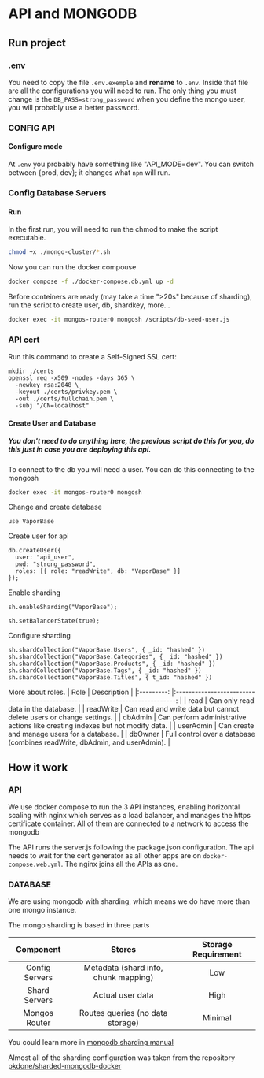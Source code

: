 # API and MONGODB

## Run project

### .env

You need to copy the file `.env.exemple` and **rename** to `.env`.
Inside that file are all the configurations you will need to run.
The only thing you must change is the `DB_PASS=strong_password` when you define the mongo user, you will probably use a better password.

### CONFIG API

#### Configure mode

At `.env` you probably have something like "API_MODE=dev". You can switch between {prod, dev}; it changes what `npm` will run.

### Config Database Servers

#### Run

In the first run, you will need to run the chmod to make the script executable.

```bash
chmod +x ./mongo-cluster/*.sh
```

Now you can run the docker compouse

```bash
docker compose -f ./docker-compose.db.yml up -d
```

Before conteiners are ready (may take a time ">20s" because of sharding), run the script to create user, db, shardkey, more...

```bash
docker exec -it mongos-router0 mongosh /scripts/db-seed-user.js
```

### API cert

Run this command to create a Self-Signed SSL cert:
```
mkdir ./certs
openssl req -x509 -nodes -days 365 \
  -newkey rsa:2048 \
  -keyout ./certs/privkey.pem \
  -out ./certs/fullchain.pem \
  -subj "/CN=localhost"
```

#### Create User and Database

##### **You don't need to do anything here, the previous script do this for you, do this just in case you are deploying this api.**

To connect to the db you will need a user. You can do this connecting to the mongosh

```bash
docker exec -it mongos-router0 mongosh
```
Change and create database
```shell
use VaporBase
```
Create user for api
```shell
db.createUser({
  user: "api_user",
  pwd: "strong_password",
  roles: [{ role: "readWrite", db: "VaporBase" }]
});
```
Enable sharding
```shell
sh.enableSharding("VaporBase");
```
```shell
sh.setBalancerState(true);
```
Configure sharding
```shell
sh.shardCollection("VaporBase.Users", { _id: "hashed" })
sh.shardCollection("VaporBase.Categories", { _id: "hashed" })
sh.shardCollection("VaporBase.Products", { _id: "hashed" })
sh.shardCollection("VaporBase.Tags", { _id: "hashed" })
sh.shardCollection("VaporBase.Titles", { t_id: "hashed" })

```

  More about roles.
  |    Role     |                                  Description                                    |
  |:---------:  |:------------------------------------------------------------------------------: |
  | read        | Can only read data in the database.                                             |
  | readWrite   | Can read and write data but cannot delete users or change settings.             |
  | dbAdmin     | Can perform administrative actions like creating indexes but not modify data.   |
  | userAdmin   | Can create and manage users for a database.                                     |
  | dbOwner     | Full control over a database (combines readWrite, dbAdmin, and userAdmin).      |

## How it work

### API

We use docker compose to run the 3 API instances, enabling horizontal scaling with nginx which serves as a load balancer, and manages the https certificate container. All of them are connected to a network to access the mongodb

The API runs the server.js following the package.json configuration. The api needs to wait for the cert generator as all other apps are on `docker-compose.web.yml`. The nginx joins all the APIs as one.

### DATABASE

We are using mongodb with sharding, which means we do have more than one mongo instance.

The mongo sharding is based in three parts

|                        Component                        |                Stores                 | Storage Requirement   |
|:------------------------------------------------------: |:------------------------------------: |:-------------------:  |
| Config Servers  | Metadata (shard info, chunk mapping)  | Low                   |
| Shard Servers   | Actual user data                      | High                  |
| Mongos Router   | Routes queries (no data storage)      | Minimal               |

You could learn more in [mongodb sharding manual](https://www.mongodb.com/docs/manual/sharding/)

Almost all of the sharding configuration was taken from the repository [pkdone/sharded-mongodb-docker](https://github.com/pkdone/sharded-mongodb-docker)